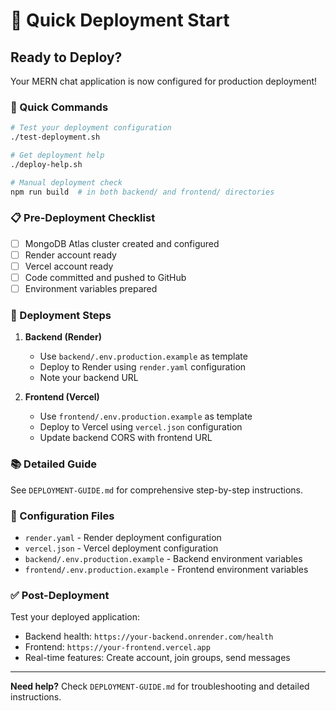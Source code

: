 # 🚀 Quick Deployment Start

## Ready to Deploy? 

Your MERN chat application is now configured for production deployment!

### 🎯 Quick Commands

```bash
# Test your deployment configuration
./test-deployment.sh

# Get deployment help
./deploy-help.sh

# Manual deployment check
npm run build  # in both backend/ and frontend/ directories
```

### 📋 Pre-Deployment Checklist

- [ ] MongoDB Atlas cluster created and configured
- [ ] Render account ready
- [ ] Vercel account ready  
- [ ] Code committed and pushed to GitHub
- [ ] Environment variables prepared

### 🚀 Deployment Steps

1. **Backend (Render)**
   - Use `backend/.env.production.example` as template
   - Deploy to Render using `render.yaml` configuration
   - Note your backend URL

2. **Frontend (Vercel)**  
   - Use `frontend/.env.production.example` as template
   - Deploy to Vercel using `vercel.json` configuration
   - Update backend CORS with frontend URL

### 📚 Detailed Guide

See `DEPLOYMENT-GUIDE.md` for comprehensive step-by-step instructions.

### 🔧 Configuration Files

- `render.yaml` - Render deployment configuration
- `vercel.json` - Vercel deployment configuration  
- `backend/.env.production.example` - Backend environment variables
- `frontend/.env.production.example` - Frontend environment variables

### ✅ Post-Deployment

Test your deployed application:
- Backend health: `https://your-backend.onrender.com/health`
- Frontend: `https://your-frontend.vercel.app`
- Real-time features: Create account, join groups, send messages

---

**Need help?** Check `DEPLOYMENT-GUIDE.md` for troubleshooting and detailed instructions.

